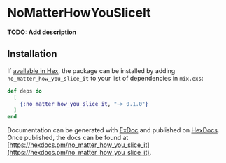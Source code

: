 # NoMatterHowYouSliceIt

**TODO: Add description**

## Installation

If [available in Hex](https://hex.pm/docs/publish), the package can be installed
by adding `no_matter_how_you_slice_it` to your list of dependencies in `mix.exs`:

```elixir
def deps do
  [
    {:no_matter_how_you_slice_it, "~> 0.1.0"}
  ]
end
```

Documentation can be generated with [ExDoc](https://github.com/elixir-lang/ex_doc)
and published on [HexDocs](https://hexdocs.pm). Once published, the docs can
be found at [https://hexdocs.pm/no_matter_how_you_slice_it](https://hexdocs.pm/no_matter_how_you_slice_it).

